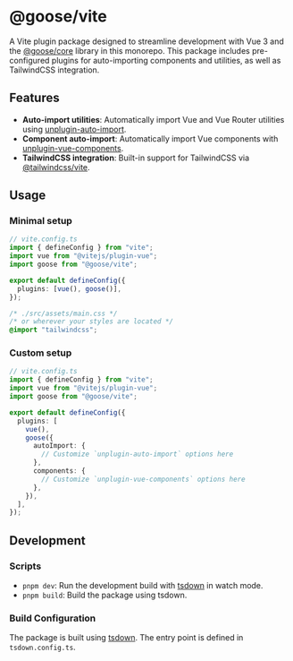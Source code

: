 # @goose/vite

A Vite plugin package designed to streamline development with Vue 3 and the [@goose/core](../core/README.md) library in this monorepo. This package includes pre-configured plugins for auto-importing components and utilities, as well as TailwindCSS integration.

## Features

- **Auto-import utilities**: Automatically import Vue and Vue Router utilities using [unplugin-auto-import](https://github.com/unplugin/unplugin-auto-import).
- **Component auto-import**: Automatically import Vue components with [unplugin-vue-components](https://github.com/unplugin/unplugin-vue-components).
- **TailwindCSS integration**: Built-in support for TailwindCSS via [@tailwindcss/vite](https://tailwindcss.com/).

## Usage

### Minimal setup

```ts
// vite.config.ts
import { defineConfig } from "vite";
import vue from "@vitejs/plugin-vue";
import goose from "@goose/vite";

export default defineConfig({
  plugins: [vue(), goose()],
});
```

```css
/* ./src/assets/main.css */
/* or wherever your styles are located */
@import "tailwindcss";
```

### Custom setup

```ts
// vite.config.ts
import { defineConfig } from "vite";
import vue from "@vitejs/plugin-vue";
import goose from "@goose/vite";

export default defineConfig({
  plugins: [
    vue(),
    goose({
      autoImport: {
        // Customize `unplugin-auto-import` options here
      },
      components: {
        // Customize `unplugin-vue-components` options here
      },
    }),
  ],
});
```

## Development

### Scripts

- `pnpm dev`: Run the development build with [tsdown](https://tsdown.dev/) in watch mode.
- `pnpm build`: Build the package using tsdown.

### Build Configuration

The package is built using [tsdown](https://tsdown.dev/). The entry point is defined in `tsdown.config.ts`.
